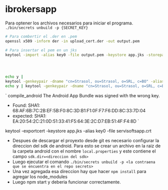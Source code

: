 # ibrokersapp

Para optener los archivos necesarios para iniciar el programa.
`./bin/secrets unbuild -p {SECRET_KEY}`


```bash
# Para combertir el .der en .pem
openssl x509 -inform der -in upload_cert.der -out output.pem

# Para insertar el pem en un jks
keytool -import -alias key0 -file output.pem -keystore app.jks -storepass pass -keypass pass




echo y |
keytool -genkeypair -dname "cn=Strasol, ou=Strasol, o=SRL, c=BO" -alias key0 -keypass pass -keystore android.keystore -storepass pass -validity 20000
echo y | keytool -genkeypair -dname "cn=Strasol, ou=Strasol, o=SRL, c=BO" -alias key0 -keypass pass -keyalg RSA -keysize 2048 -sigalg SHA256withRSA -validity 365 -keystore app.jks  -storepass pass

```

`
compile_android
The Android App Bundle was signed with the wrong key. 

- Found:      SHA1: 68:AF:6B:7C:2B:EF:5B:F0:8C:3D:B1:F1:0F:F7:F6:DD:8C:33:7D:04
- expected:   SHA1: EA:20:54:2C:21:0D:51:33:41:F5:64:3E:2C:D7:EB:51:4F:F4:8D
`

keytool -exportcert -keystore app.jks -alias key0 -file servisoftsapp.crt




- Despues de descargar el proyexto desde git es necesario configurar la direccion del sdk de android. Para esto se crear un archivo 
en la raiz de la carpeta android con el nombre `local.properties` y este contiene el campo `sdk.dir=<direccion del sdk>`
- Luego ejecutar el comando `./bin/secrets unbuild -p <la contraena que se encuentra en el repo secrets>`
- Una vez agregada esa direccion hay que hacer `npm install` para agregar los node_modules
- Luego npm start y deberia funcionar correctamente.